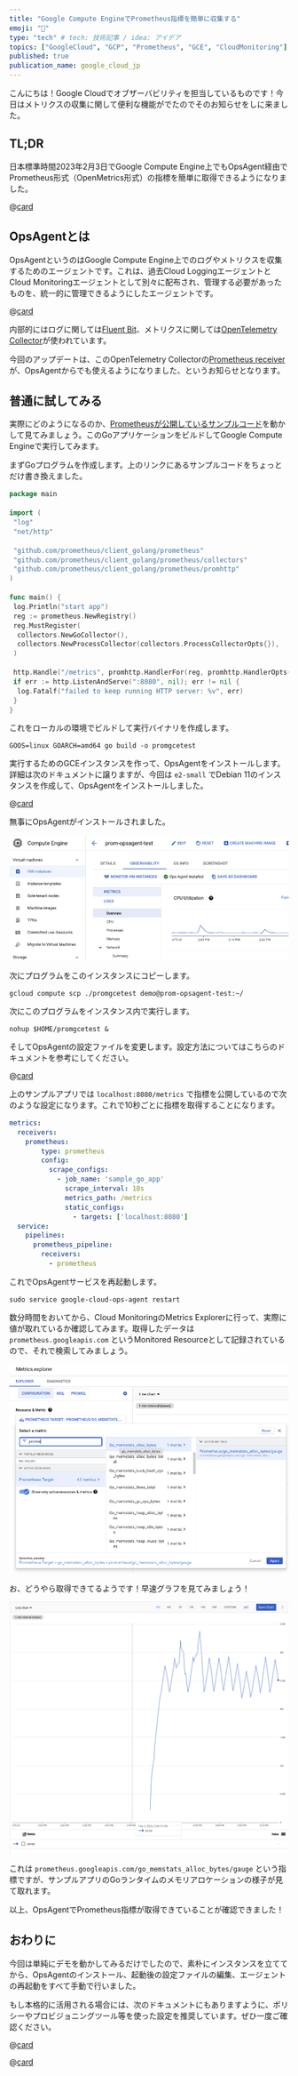 ```yaml
---
title: "Google Compute EngineでPrometheus指標を簡単に収集する"
emoji: "📰"
type: "tech" # tech: 技術記事 / idea: アイデア
topics: ["GoogleCloud", "GCP", "Prometheus", "GCE", "CloudMonitoring"]
published: true
publication_name: google_cloud_jp
---
```


こんにちは！Google Cloudでオブザーバビリティを担当しているものです！今日はメトリクスの収集に関して便利な機能がでたのでそのお知らせをしに来ました。

## TL;DR

日本標準時間2023年2月3日でGoogle Compute Engine上でもOpsAgent経由でPrometheus形式（OpenMetrics形式）の指標を簡単に取得できるようになりました。

@[card](https://cloud.google.com/monitoring/agent/ops-agent/prometheus)

## OpsAgentとは

OpsAgentというのはGoogle Compute Engine上でのログやメトリクスを収集するためのエージェントです。これは、過去Cloud LoggingエージェントとCloud Monitoringエージェントとして別々に配布され、管理する必要があったものを、統一的に管理できるようにしたエージェントです。

@[card](https://cloud.google.com/stackdriver/docs/solutions/agents/ops-agent)

内部的にはログに関しては[Fluent Bit](https://fluentbit.io/)、メトリクスに関しては[OpenTelemetry Collector](https://opentelemetry.io/docs/collector/)が使われています。

今回のアップデートは、このOpenTelemetry Collectorの[Prometheus receiver](https://github.com/open-telemetry/opentelemetry-collector-contrib/blob/main/receiver/prometheusreceiver/README.md)が、OpsAgentからでも使えるようになりました、というお知らせとなります。

## 普通に試してみる

実際にどのようになるのか、[Prometheusが公開しているサンプルコード](https://github.com/prometheus/client_golang/blob/main/examples/simple/main.go)を動かして見てみましょう。このGoアプリケーションをビルドしてGoogle Compute Engineで実行してみます。

まずGoプログラムを作成します。上のリンクにあるサンプルコードをちょっとだけ書き換えました。

```go
package main

import (
 "log"
 "net/http"

 "github.com/prometheus/client_golang/prometheus"
 "github.com/prometheus/client_golang/prometheus/collectors"
 "github.com/prometheus/client_golang/prometheus/promhttp"
)

func main() {
 log.Println("start app")
 reg := prometheus.NewRegistry()
 reg.MustRegister(
  collectors.NewGoCollector(),
  collectors.NewProcessCollector(collectors.ProcessCollectorOpts{}),
 )

 http.Handle("/metrics", promhttp.HandlerFor(reg, promhttp.HandlerOpts{Registry: reg}))
 if err := http.ListenAndServe(":8080", nil); err != nil {
  log.Fatalf("failed to keep running HTTP server: %v", err)
 }
}
```

これをローカルの環境でビルドして実行バイナリを作成します。

```console
GOOS=linux GOARCH=amd64 go build -o promgcetest
```

実行するためのGCEインスタンスを作って、OpsAgentをインストールします。詳細は次のドキュメントに譲りますが、今回は `e2-small` でDebian 11のインスタンスを作成して、OpsAgentをインストールしました。

@[card](https://cloud.google.com/stackdriver/docs/solutions/agents/ops-agent/installation)

無事にOpsAgentがインストールされました。

![無事にOpsAgentがインストールされた](/images/20230203145057.png)

次にプログラムをこのインスタンスにコピーします。

```console
gcloud compute scp ./promgcetest demo@prom-opsagent-test:~/
```

次にこのプログラムをインスタンス内で実行します。

```console
nohup $HOME/promgcetest &
```

そしてOpsAgentの設定ファイルを変更します。設定方法についてはこちらのドキュメントを参考にしてください。

@[card](https://cloud.google.com/monitoring/agent/ops-agent/configuration#metrics-config)

上のサンプルアプリでは `localhost:8080/metrics` で指標を公開しているので次のような設定になります。これで10秒ごとに指標を取得することになります。

```yaml
metrics:
  receivers:
    prometheus:
        type: prometheus
        config:
          scrape_configs:
            - job_name: 'sample_go_app'
              scrape_interval: 10s
              metrics_path: /metrics
              static_configs:
                - targets: ['localhost:8080']
  service:
    pipelines:
      prometheus_pipeline:
        receivers:
          - prometheus
```

これでOpsAgentサービスを再起動します。

```console
sudo service google-cloud-ops-agent restart
```

数分時間をおいてから、Cloud MonitoringのMetrics Explorerに行って、実際に値が取れているか確認してみます。取得したデータは `prometheus.googleapis.com` というMonitored Resourceとして記録されているので、それで検索してみましょう。

![](/images/20230203150539.png)

お、どうやら取得できてるようです！早速グラフを見てみましょう！

![](/images/20230203151403.png)

これは `prometheus.googleapis.com/go_memstats_alloc_bytes/gauge` という指標ですが、サンプルアプリのGoランタイムのメモリアロケーションの様子が見て取れます。

以上、OpsAgentでPrometheus指標が取得できていることが確認できました！

## おわりに

今回は単純にデモを動かしてみるだけでしたので、素朴にインスタンスを立ててから、OpsAgentのインストール、起動後の設定ファイルの編集、エージェントの再起動をすべて手動で行いました。

もし本格的に活用される場合には、次のドキュメントにもありますように、ポリシーやプロビジョニングツール等を使った設定を推奨しています。ぜひ一度ご確認ください。

@[card](https://cloud.google.com/monitoring/agent/ops-agent/managing-agent-policies)

@[card](https://cloud.google.com/monitoring/agent/ops-agent/fleet-installation)
